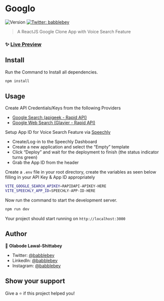 # Googlo
<p>
  <img alt="Version" src="https://img.shields.io/badge/version-0.0.0-blue.svg?cacheSeconds=2592000" />
  <a href="https://twitter.com/babblebey" target="_blank">
    <img alt="Twitter: babblebey" src="https://img.shields.io/twitter/follow/babblebey.svg?style=social" />
  </a>
</p>

> A ReactJS Google Clone App with Voice Search Feature

### ✨ [Live Preview](https://googlo-bey.netlify.app/)

## Install
Run the Command to Install all dependencies.
```sh
npm install
```

## Usage

Create API Credentials/Keys from the following Providers

* [Google Search (apigeek - Rapid API)](https://rapidapi.com/apigeek/api/google-search3/)
* [Google Web Search (Glavier - Rapid API)](https://rapidapi.com/Glavier/api/google-web-search/)

Setup App ID for Voice Search Feature via [Speechly](https://www.speechly.com/)

* Create/Log-in to the Speechly Dashboard
* Create a new application and select the “Empty” template
* Click “Deploy” and wait for the deployment to finish (the status indicator turns green)
* Grab the App ID from the header

Create a `.env` file in your root directory, create the variables as seen below filling in your API Key & App ID appropriately
```sh
VITE_GOOGLE_SEARCH_APIKEY=RAPIDAPI-APIKEY-HERE
VITE_SPEECHLY_APP_ID=SPEECHLY-APP-ID-HERE
```

Now run the command to start the development server.
```sh
npm run dev
```
Your project should start running on `http://localhost:3000`

## Author

👤 **Olabode Lawal-Shittabey**

* Twitter: [@babblebey](https://twitter.com/babblebey)
* LinkedIn: [@babblebey](https://linkedin.com/in/babblebey)
* Instagram: [@babblebey](https://instagram.com/babblebey)

## Show your support

Give a ⭐️ if this project helped you!
